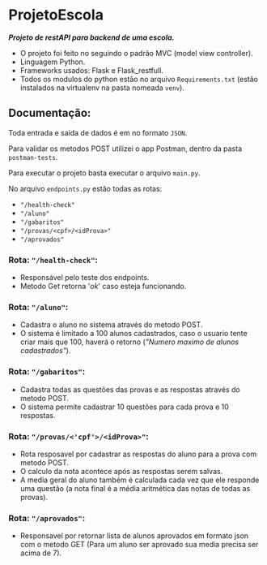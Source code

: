 # ProjetoEscola
 
**_Projeto de restAPI para backend de uma escola._**

- O projeto foi feito no seguindo o padrão MVC (model view controller).
- Linguagem Python.  
- Frameworks usados: Flask e Flask_restfull.
- Todos os modulos do python estão no arquivo `Requirements.txt` (estão instalados na virtualenv na pasta nomeada `venv`).

## **Documentação:**

Toda entrada e saída de dados é em no formato `JSON`.

Para validar os metodos POST utilizei o app Postman, dentro da pasta `postman-tests`.

Para executar o projeto basta executar o arquivo `main.py`.

No arquivo `endpoints.py` estão todas as rotas:
- `"/health-check"`
- `"/aluno"`
- `"/gabaritos"`
- `"/provas/<cpf>/<idProva>"`
- `"/aprovados"`

### Rota: `"/health-check"`:
- Responsável pelo teste dos endpoints.
- Metodo Get retorna '_ok_' caso esteja funcionando.

### Rota: `"/aluno"`:
- Cadastra o aluno no sistema através do metodo POST. 
- O sistema é limitado a 100 alunos cadastrados, caso o usuario tente criar mais que 100, haverá o retorno (_"Numero maximo de alunos cadastrados"_).

### Rota: `"/gabaritos"`:
- Cadastra todas as questões das provas e as respostas através do metodo POST.
- O sistema permite cadastrar 10 questões para cada prova e 10 respostas. 

### Rota: `"/provas/<'cpf'>/<idProva>"`:
- Rota resposavel por cadastrar as respostas do aluno para a prova com metodo POST.
- O calculo da nota acontece após as respostas serem salvas. 
- A media geral do aluno também é calculada cada vez que ele responde uma questão (a nota final é a média aritmética das notas de todas as provas).

### Rota: `"/aprovados"`:
- Responsavel por retornar lista de alunos aprovados em formato json com o metodo GET (Para um aluno ser aprovado sua media precisa ser acima de 7).

